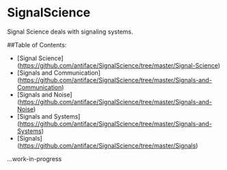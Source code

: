 SignalScience
=============

Signal Science deals with signaling systems.

##Table of Contents:
* [Signal Science] (https://github.com/antiface/SignalScience/tree/master/Signal-Science)
* [Signals and Communication] (https://github.com/antiface/SignalScience/tree/master/Signals-and-Communication)
* [Signals and Noise] (https://github.com/antiface/SignalScience/tree/master/Signals-and-Noise)
* [Signals and Systems] (https://github.com/antiface/SignalScience/tree/master/Signals-and-Systems)
* [Signals] (https://github.com/antiface/SignalScience/tree/master/Signals)

...work-in-progress

